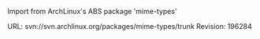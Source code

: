 Import from ArchLinux's ABS package 'mime-types'

URL: svn://svn.archlinux.org/packages/mime-types/trunk
Revision: 196284
